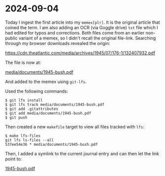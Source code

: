 2024-09-04
==========

Today I ingest the first article into my `memex[plr]`. It is the original
article that coined the term. I am also adding an OCR (via Goggle drive) `txt`
file which I had edited for typos and corrections. Both files come from an
earlier non-public variant of a memex, so I didn't recall the original
file-link. Searching through my browser downloads revealed the origin:

https://cdn.theatlantic.com/media/archives/1945/07/176-1/132407932.pdf

The file is now at:

[media/documents/1945-bush.pdf](../../../../media/documents/1945-bush.pdf)

And added to the memex using `git-lfs`.

Used the following commands:

```
$ git lfs install
$ git lfs track media/documents/1945-bush.pdf
$ git add .gitattributes
$ git add media/documents/1945-bush.pdf
$ git push
```

Then created a new `makefile` target to view all files tracked with `lfs`:

```
$ make lfs-files
git lfs ls-files --all
537ee54e36 * media/documents/1945-bush.pdf
```

Then, I added a symlink to the current journal entry and can then let the link
point to:

[1945-bush.pdf](1945-bush.pdf)
